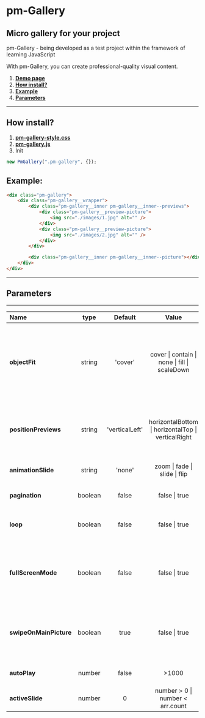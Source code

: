 # pm-Gallery

## Micro gallery for your project

pm-Gallery - being developed as a test project within the framework of learning JavaScript

With pm-Gallery, you can create professional-quality visual content.

1. [**Demo page**](https://alekseevich-psk.github.io/pm-Gallery/dist)
2. [**How install?**](#how-install)
3. [**Example**](#example)
4. [**Parameters**](#parameters)

---

## How install?

1. [**pm-gallery-style.css**](https://github.com/Alekseevich-psk/pm-Gallery/blob/main/dist/pm-gallery-style.css)
2. [**pm-gallery.js**](https://github.com/Alekseevich-psk/pm-Gallery/blob/main/dist/pm-gallery.js)
3. Init

```js
new PmGallery(".pm-gallery", {});
```

## Example:

```html
<div class="pm-gallery">
    <div class="pm-gallery__wrapper">
        <div class="pm-gallery__inner pm-gallery__inner--previews">
            <div class="pm-gallery__preview-picture">
                <img src="./images/1.jpg" alt="" />
            </div>
            <div class="pm-gallery__preview-picture">
                <img src="./images/2.jpg" alt="" />
            </div>
        </div>

        <div class="pm-gallery__inner pm-gallery__inner--picture"></div>
    </div>
</div>
```

---

## Parameters

---

| Name          |  type  | Default |                            Value                             | Description                                                                   |
| :------------ | :----: | :-----: | :----------------------------------------------------------: | :---------------------------------------------------------------------------- |
| **objectFit** | string | 'cover' | cover &#124; contain &#124; none &#124; fill &#124; scaleDown | The 'object-fit' CSS property sets how the content of a replaced main picture |
| **positionPreviews** | string | 'verticalLeft' | horizontalBottom &#124; horizontalTop &#124; verticalRight | Managing the position of preview images relative to the main picture|
| **animationSlide** | string | 'none' | zoom &#124; fade &#124; slide &#124; flip | Add animation for slide|
| **pagination** | boolean | false | false &#124; true | Parameter add pagination |
| **loop** | boolean | false | false &#124; true | Set to 'true' to enable continuous loop mode |
| **fullScreenMode** | boolean | false | false &#124; true | Parameter add fullScreen mode. Preview main picture on all screen |
| **swipeOnMainPicture** | boolean | true | false &#124; true | Add the ability to switch slides by swipe on the main picture |
| **autoPlay** | number | false | >1000 | Parameter add autoPlay. |
| **activeSlide** | number | 0 | number > 0 &#124; number < arr.count | Active slide by the set value |

